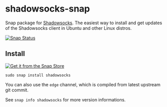# shadowsocks-snap
Snap package for [Shadowsocks](https://github.com/shadowsocks).
The easiest way to install and get updates of the Shadowsocks client in Ubuntu and other Linux distros.

[![Snap Status](https://build.snapcraft.io/badge/anthonywong/shadowsocks-snap.svg)](https://build.snapcraft.io/user/anthonywong/shadowsocks-snap)

## Install

[![Get it from the Snap Store](https://snapcraft.io/static/images/badges/en/snap-store-white.svg)](https://snapcraft.io/shadowsocks)

`sudo snap install shadowsocks`

You can also use the `edge` channel, which is compiled from latest upstream git commit.

See `snap info shadowsocks` for more version informations.
